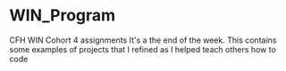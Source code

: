 # WIN_Program
CFH WIN Cohort 4 assignments
It's a the end of the week.
This contains some examples of projects that I refined as I helped teach others how to code
